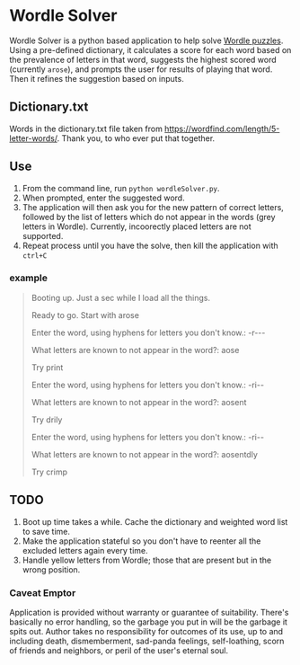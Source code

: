# Wordle Solver

Wordle Solver is a python based application to help solve [Wordle puzzles](https://www.powerlanguage.co.uk/wordle/). Using a pre-defined dictionary, it calculates a score for each word based on the prevalence of letters in that word, suggests the highest scored word (currently `arose`), and prompts the user for results of playing that word. Then it refines the suggestion based on inputs.

## Dictionary.txt
Words in the dictionary.txt file taken from https://wordfind.com/length/5-letter-words/. Thank you, to who ever put that together.

## Use
1. From the command line, run `python wordleSolver.py`. 
2. When prompted, enter the suggested word.
3. The application will then ask you for the new pattern of correct letters, followed by the list of letters which do not appear in the words (grey letters in Wordle). Currently, incoorectly placed letters are not supported.
4. Repeat process until you have the solve, then kill the application with `ctrl+C`

### example
> Booting up. Just a sec while I load all the things.
> 
> Ready to go. Start with arose
> 
> Enter the word, using hyphens for letters you don't know.: -r---
> 
> What letters are known to not appear in the word?: aose
> 
> Try print
> 
> Enter the word, using hyphens for letters you don't know.: -ri--
> 
> What letters are known to not appear in the word?: aosent
> 
> Try drily
> 
> Enter the word, using hyphens for letters you don't know.: -ri--
> 
> What letters are known to not appear in the word?: aosentdly
> 
> Try crimp


## TODO
1. Boot up time takes a while. Cache the dictionary and weighted word list to save time.
2. Make the application stateful so you don't have to reenter all the excluded letters again every time.
3. Handle yellow letters from Wordle; those that are present but in the wrong position.

### Caveat Emptor
Application is provided without warranty or guarantee of suitability. 
There's basically no error handling, so the garbage you put in will be the garbage it spits out. 
Author takes no responsibility for outcomes of its use, up to and including death, dismemberment, sad-panda feelings, self-loathing, scorn of friends and neighbors, or peril of the user's eternal soul.